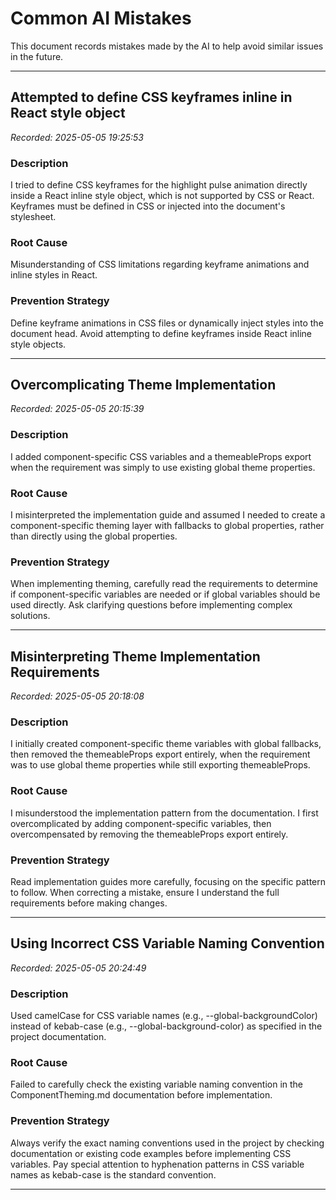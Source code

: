 ﻿# Common AI Mistakes
This document records mistakes made by the AI to help avoid similar issues in the future.

---

## Attempted to define CSS keyframes inline in React style object
*Recorded: 2025-05-05 19:25:53*

### Description
I tried to define CSS keyframes for the highlight pulse animation directly inside a React inline style object, which is not supported by CSS or React. Keyframes must be defined in CSS or injected into the document's stylesheet.

### Root Cause
Misunderstanding of CSS limitations regarding keyframe animations and inline styles in React.

### Prevention Strategy
Define keyframe animations in CSS files or dynamically inject styles into the document head. Avoid attempting to define keyframes inside React inline style objects.

---

## Overcomplicating Theme Implementation
*Recorded: 2025-05-05 20:15:39*

### Description
I added component-specific CSS variables and a themeableProps export when the requirement was simply to use existing global theme properties.

### Root Cause
I misinterpreted the implementation guide and assumed I needed to create a component-specific theming layer with fallbacks to global properties, rather than directly using the global properties.

### Prevention Strategy
When implementing theming, carefully read the requirements to determine if component-specific variables are needed or if global variables should be used directly. Ask clarifying questions before implementing complex solutions.

---

## Misinterpreting Theme Implementation Requirements
*Recorded: 2025-05-05 20:18:08*

### Description
I initially created component-specific theme variables with global fallbacks, then removed the themeableProps export entirely, when the requirement was to use global theme properties while still exporting themeableProps.

### Root Cause
I misunderstood the implementation pattern from the documentation. I first overcomplicated by adding component-specific variables, then overcompensated by removing the themeableProps export entirely.

### Prevention Strategy
Read implementation guides more carefully, focusing on the specific pattern to follow. When correcting a mistake, ensure I understand the full requirements before making changes.

---

## Using Incorrect CSS Variable Naming Convention
*Recorded: 2025-05-05 20:24:49*

### Description
Used camelCase for CSS variable names (e.g., --global-backgroundColor) instead of kebab-case (e.g., --global-background-color) as specified in the project documentation.

### Root Cause
Failed to carefully check the existing variable naming convention in the ComponentTheming.md documentation before implementation.

### Prevention Strategy
Always verify the exact naming conventions used in the project by checking documentation or existing code examples before implementing CSS variables. Pay special attention to hyphenation patterns in CSS variable names as kebab-case is the standard convention.

---

